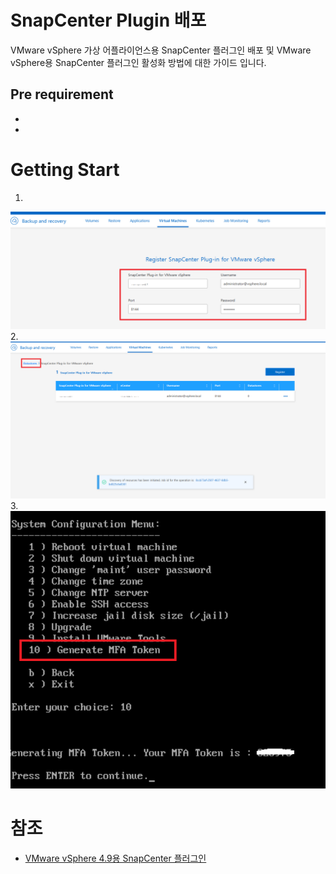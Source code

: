 # SnapCenter Plugin 배포
 VMware vSphere 가상 어플라이언스용 SnapCenter 플러그인 배포 및 VMware vSphere용 SnapCenter 플러그인 활성화 방법에 대한 가이드 입니다.

## Pre requirement
-
-

# Getting Start
1. 
![Alt text](./Images/deploy_SnapCenter_Vmware_Plugin-0.png)
2.
![Alt text](./Images/deploy_SnapCenter_Vmware_Plugin-1.png)
3.
![Alt text](./Images/deploy_SnapCenter_Vmware_Plugin-2.png)
# 참조
- [VMware vSphere 4.9용 SnapCenter 플러그인](https://docs.netapp.com/us-en/sc-plugin-vmware-vsphere/scpivs44_quick_start_overview.html)